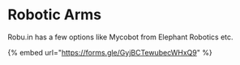 # Robotic Arms

Robu.in has a few options like Mycobot from Elephant Robotics etc.

{% embed url="https://forms.gle/GyjBCTewubecWHxQ9" %}

